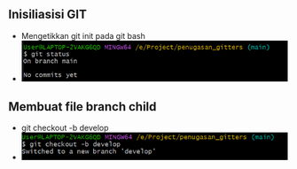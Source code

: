## Inisiliasisi GIT
- Mengetikkan git init pada git bash
- ![title](Images/Screenshot%202024-02-28%20135625.png)
## Membuat file branch child
- git checkout -b develop
- ![ss2](Images/ss2.png)